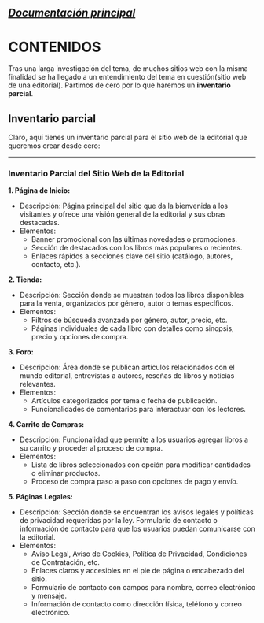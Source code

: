 _[Documentación principal](/Documentacion.md)_
--- 

# CONTENIDOS

Tras una larga investigación del tema, de muchos sitios web con la misma finalidad se ha llegado a un entendimiento del tema en cuestión(sitio web de una editorial). Partimos de cero por lo que haremos un **inventario parcial**.

## Inventario parcial

Claro, aquí tienes un inventario parcial para el sitio web de la editorial que queremos crear desde cero:

---

### Inventario Parcial del Sitio Web de la Editorial

**1. Página de Inicio:**
- Descripción: Página principal del sitio que da la bienvenida a los visitantes y ofrece una visión general de la editorial y sus obras destacadas.
- Elementos:
  - Banner promocional con las últimas novedades o promociones.
  - Sección de destacados con los libros más populares o recientes.
  - Enlaces rápidos a secciones clave del sitio (catálogo, autores, contacto, etc.).

**2. Tienda:**
- Descripción: Sección donde se muestran todos los libros disponibles para la venta, organizados por género, autor o temas específicos.
- Elementos:
  - Filtros de búsqueda avanzada por género, autor, precio, etc.
  - Páginas individuales de cada libro con detalles como sinopsis, precio y opciones de compra.

**3. Foro:**
- Descripción: Área donde se publican artículos relacionados con el mundo editorial, entrevistas a autores, reseñas de libros y noticias relevantes.
- Elementos:
  - Artículos categorizados por tema o fecha de publicación.
  - Funcionalidades de comentarios para interactuar con los lectores.

**4. Carrito de Compras:**
- Descripción: Funcionalidad que permite a los usuarios agregar libros a su carrito y proceder al proceso de compra.
- Elementos:
  - Lista de libros seleccionados con opción para modificar cantidades o eliminar productos.
  - Proceso de compra paso a paso con opciones de pago y envío.

**5. Páginas Legales:**
- Descripción: Sección donde se encuentran los avisos legales y políticas de privacidad requeridas por la ley. Formulario de contacto o información de contacto para que los usuarios puedan comunicarse con la editorial.
- Elementos:
  - Aviso Legal, Aviso de Cookies, Política de Privacidad, Condiciones de Contratación, etc.
  - Enlaces claros y accesibles en el pie de página o encabezado del sitio.
  - Formulario de contacto con campos para nombre, correo electrónico y mensaje.
  - Información de contacto como dirección física, teléfono y correo electrónico.
